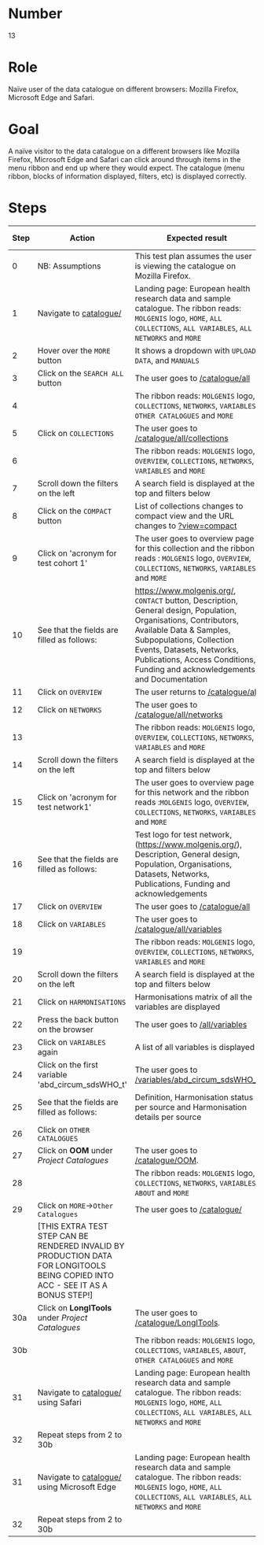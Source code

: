 # Number

13

# Role

Naïve user of the data catalogue on different browsers: Mozilla Firefox, Microsoft Edge and Safari.

# Goal

A naïve visitor to the data catalogue on a different browsers like Mozilla Firefox, Microsoft Edge and Safari can click around through items in the menu ribbon and end up where they would expect. The catalogue (menu ribbon, blocks of information displayed, filters, etc) is displayed correctly.

# Steps

| Step | Action | Expected result | Github bug/issue | Playwright test |
| ---- | ------ | --------------- |----------------- | --------------- |
| 0 | NB: Assumptions | This test plan assumes the user is viewing the catalogue on Mozilla Firefox. | | |
| 1 | Navigate to [catalogue/](https://data-catalogue-acc.molgeniscloud.org/testCatalogue/catalogue/) | Landing page: European health research data and sample catalogue. The ribbon reads: `MOLGENIS` logo, `HOME`, `ALL COLLECTIONS`, `ALL VARIABLES`, `ALL NETWORKS` and `MORE` | | |
| 2 | Hover over the `MORE` button | It shows a dropdown with `UPLOAD DATA`, and `MANUALS` | | |
| 3 | Click on the `SEARCH ALL` button | The user goes to [/catalogue/all](https://data-catalogue-acc.molgeniscloud.org/testCatalogue/catalogue/all) | | |
| 4 | | The ribbon reads: `MOLGENIS` logo, `COLLECTIONS`, `NETWORKS`, `VARIABLES`, `OTHER CATALOGUES` and `MORE`| | |
| 5 | Click on `COLLECTIONS` | The user goes to  [/catalogue/all/collections](https://data-catalogue-acc.molgeniscloud.org/testCatalogue/catalogue/all/collections) | | |
| 6 | | The ribbon reads: `MOLGENIS` logo, `OVERVIEW`, `COLLECTIONS`, `NETWORKS`, `VARIABLES` and `MORE` | | |
| 7 | Scroll down the filters on the left | A search field is displayed at the top and filters below | | |    
| 8 | Click on the `COMPACT` button | List of collections changes to compact view and the URL changes to [?view=compact](https://data-catalogue-acc.molgeniscloud.org/testCatalogue/catalogue/all/collections?view=compact) | | || | |
| 9 | Click on 'acronym for test cohort 1' | The user goes to overview page for this collection and the ribbon reads : `MOLGENIS` logo, `OVERVIEW`, `COLLECTIONS`, `NETWORKS`, `VARIABLES` and `MORE` | | |
| 10 | See that the fields are filled as follows: | https://www.molgenis.org/, `CONTACT` button, Description, General design, Population, Organisations, Contributors, Available Data & Samples, Subpopulations, Collection Events, Datasets, Networks, Publications, Access Conditions, Funding and acknowledgements, and Documentation | | |
| 11 | Click on `OVERVIEW` | The user returns to [/catalogue/all](https://data-catalogue-acc.molgeniscloud.org/testCatalogue/catalogue/all) | | | 
| 12 | Click on `NETWORKS`| The user goes to [/catalogue/all/networks](https://data-catalogue-acc.molgeniscloud.org/testCatalogue/catalogue/all/networks) | | |
| 13 | | The ribbon reads: `MOLGENIS` logo, `OVERVIEW`, `COLLECTIONS`, `NETWORKS`, `VARIABLES` and `MORE` | | |
| 14 | Scroll down the filters on the left | A search field is displayed at the top and filters below | | |
| 15 | Click on 'acronym for test network1' | The user goes to overview page for this network and the ribbon reads :`MOLGENIS` logo, `OVERVIEW`, `COLLECTIONS`, `NETWORKS`, `VARIABLES` and `MORE` | | |
| 16 | See that the fields are filled as follows: | Test logo for test network, (https://www.molgenis.org/), Description, General design, Population, Organisations, Datasets, Networks, Publications, Funding and acknowledgements | | |
| 17 | Click on `OVERVIEW` | The user goes to [/catalogue/all](https://data-catalogue-acc.molgeniscloud.org/testCatalogue/catalogue/all) | | |
| 18 | Click on `VARIABLES` | The user goes to [/catalogue/all/variables](https://data-catalogue-acc.molgeniscloud.org/testCatalogue/catalogue/all/variables) | | |
| 19 | | The ribbon reads: `MOLGENIS` logo, `OVERVIEW`, `COLLECTIONS`, `NETWORKS`, `VARIABLES` and `MORE` | | |
| 20 | Scroll down the filters on the left | A search field is displayed at the top and filters below | | |
| 21 | Click on `HARMONISATIONS` | Harmonisations matrix of all the variables are displayed | | |
| 22 | Press the back button on the browser | The user goes to [/all/variables](https://data-catalogue-acc.molgeniscloud.org/testCatalogue/catalogue/all/variables) | | |
| 23 | Click on `VARIABLES` again | A list of all variables is displayed | | |
| 24 | Click on the first variable 'abd_circum_sdsWHO_t' | The user goes to [/variables/abd_circum_sdsWHO_t](https://data-catalogue-acc.molgeniscloud.org/testCatalogue/catalogue/all/variables/abd_circum_sdsWHO_t-ATHLETE-outcome_ath-ATHLETE?keys={%22name%22:%22abd_circum_sdsWHO_t%22,%22resource%22:{%22id%22:%22ATHLETE%22},%22dataset%22:{%22name%22:%22outcome_ath%22,%22resource%22:{%22id%22:%22ATHLETE%22}}}) | | |
| 25 | See that the fields are filled as follows: | Definition, Harmonisation status per source and Harmonisation details per source | | |
| 26 | Click on `OTHER CATALOGUES` | | |
| 27 | Click on **OOM** under *Project Catalogues* | The user goes to [/catalogue/OOM](https://data-catalogue-acc.molgeniscloud.org/testCatalogue/catalogue/OOM). | | |
| 28 | | The ribbon reads: `MOLGENIS` logo, `COLLECTIONS`, `NETWORKS`, `VARIABLES`, `ABOUT` and `MORE` | | |
| 29 | Click on `MORE`->`Other Catalogues` | The user goes to [/catalogue/](https://data-catalogue-acc.molgeniscloud.org/testCatalogue/catalogue/) | | |
| | [THIS EXTRA TEST STEP CAN BE RENDERED INVALID BY PRODUCTION DATA FOR LONGITOOLS BEING COPIED INTO ACC - SEE IT AS A BONUS STEP!] | | | |
| 30a | Click on **LongITools** under *Project Catalogues* | The user goes to [/catalogue/LongITools](https://data-catalogue-acc.molgeniscloud.org/testCatalogue/catalogue/LongITools). | | |
| 30b | | The ribbon reads: `MOLGENIS` logo, `COLLECTIONS`, `VARIABLES`, `ABOUT`, `OTHER CATALOGUES` and `MORE` | | |
| 31 | Navigate to [catalogue/](https://data-catalogue-acc.molgeniscloud.org/testCatalogue/catalogue/) using Safari | Landing page: European health research data and sample catalogue. The ribbon reads: `MOLGENIS` logo, `HOME`, `ALL COLLECTIONS`, `ALL VARIABLES`, `ALL NETWORKS` and `MORE` | | |
| 32 | Repeat steps from 2 to 30b | | |
| 31 | Navigate to [catalogue/](https://data-catalogue-acc.molgeniscloud.org/testCatalogue/catalogue/) using Microsoft Edge | Landing page: European health research data and sample catalogue. The ribbon reads: `MOLGENIS` logo, `HOME`, `ALL COLLECTIONS`, `ALL VARIABLES`, `ALL NETWORKS` and `MORE` | | |
| 32 | Repeat steps from 2 to 30b | | |

